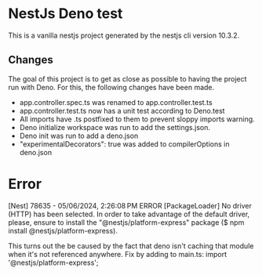 # NestJs Deno test

This is a vanilla nestjs project generated by the nestjs cli version 10.3.2.

## Changes
The goal of this project is to get as close as possible to having the project run with Deno. For this, the following changes have been made.

- app.controller.spec.ts was renamed to app.controller.test.ts
- app.controller.test.ts now has a unit test according to Deno.test
- All imports have .ts postfixed to them to prevent sloppy imports warning.
- Deno initialize workspace was run to add the settings.json.
- Deno init was run to add a deno.json
- "experimentalDecorators": true was added to compilerOptions in deno.json

# Error
[Nest] 78635  - 05/06/2024, 2:26:08 PM   ERROR [PackageLoader] No driver (HTTP) has been selected. In order to take advantage of the default driver, please, ensure to install the "@nestjs/platform-express" package ($ npm install @nestjs/platform-express).

This turns out the be caused by the fact that deno isn't caching that module when it's not referenced anywhere.
Fix by adding to main.ts: 
import '@nestjs/platform-express';